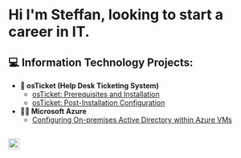 <h1>Hi I'm Steffan, looking to start a career in IT.</h1>

<h2>💻 Information Technology Projects:</h2>

- <b>🦘 osTicket (Help Desk Ticketing System)</b>
  - [osTicket: Prerequisites and Installation](https://github.com/steffan-h/osticket_instal)
  - [osTicket: Post-Installation Configuration](https://github.com/steffan-h/osticket_post_instal)
- <b>🐱‍💻 Microsoft Azure</b>
  - [Configuring On-premises Active Directory within Azure VMs](https://github.com/steffan-h/act_dir)

<h2>
<a href="https://www.linkedin.com/in/steffan-hanson-3b3063292/">
  <img alt="LinkedIn" width="22px" src="https://cdn.jsdelivr.net/npm/simple-icons@v3/icons/linkedin.svg" />
</a>
</h2>
